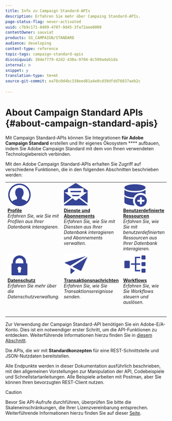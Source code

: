 ```yaml
---
title: Info zu Campaign Standard-APIs
description: Erfahren Sie mehr über Campaing Standard-APIs.
page-status-flag: never-activated
uuid: c7b9c171-0409-4707-9d45-3fa72aee8008
contentOwner: sauviat
products: SG_CAMPAIGN/STANDARD
audience: developing
content-type: reference
topic-tags: campaign-standard-apis
discoiquuid: 304e7779-42d2-430a-9704-8c599a4eb1da
internal: n
snippet: y
translation-type: tm+mt
source-git-commit: ea78c0d4bc338eed81a4e0cd39dfdd76837aeb2c

---
```



# About Campaign Standard APIs {#about-campaign-standard-apis}

Mit Campaign Standard-APIs können Sie Integrationen **für Adobe Campaign Standard** erstellen und Ihr eigenes Ökosystem **** aufbauen, indem Sie Adobe Campaign Standard mit dem von Ihnen verwendeten Technologiebereich verbinden.

Mit den Adobe Campaign Standard-APIs erhalten Sie Zugriff auf verschiedene Funktionen, die in den folgenden Abschnitten beschrieben werden:

<table>
<tr>
    <td valign="top">
        <a href="../../api/using/retrieving-profiles.md"><img alt="Bedingungen" src="assets/icon_profile.png"/></a>
        <div><a href="../../api/using/retrieving-profiles.md"><strong>Profile</strong></a></div>
        <em>Erfahren Sie, wie Sie mit Profilen aus Ihrer Datenbank interagieren.</em>
    </td>
    <td valign="top">
        <a href="../../api/using/creating-a-service.md"><img alt="Bedingungen" src="assets/icon_services.png"/></a>
        <div><a href="../../api/using/creating-a-service.md"><strong>Dienste und Abonnements</strong></a></div>
        <em>Erfahren Sie, wie Sie mit Diensten aus Ihrer Datenbank interagieren und Abonnements verwalten.</em>
    </td>
    <td valign="top">
        <a href="../../api/using/interacting-with-custom-resources.md"><img alt="Bedingungen" src="assets/icon_customresources.png"/></a>
        <div><a href="../../api/using/interacting-with-custom-resources.md"><strong>Benutzerdefinierte Ressourcen</strong></a></div>
        <em>Erfahren Sie, wie Sie mit benutzerdefinierten Ressourcen aus Ihrer Datenbank interagieren.</em>
    </td>
    <td valign="top">
        <a href="../../api/using/interacting-with-marketing-history.md"><img alt="Bedingungen" src="assets/icon_marketinghistory.png"/></a>
        <div><a href="../../api/using/interacting-with-marketing-history.md"><strong>Marketingverlauf</strong></a></div>
        <em>Erfahren Sie, wie Sie mit der Marketing-Geschichte von Profilen interagieren.</em>
    </td>
</tr>
<tr>
    <td valign="top">
        <a href="../../api/using/creating-a-privacy-request.md"><img alt="Bedingungen" src="assets/icon_privacy.png"/></a>
        <div><a href="../../api/using/creating-a-privacy-request.md"><strong>Datenschutz</strong></a></div>
        <em>Erfahren Sie mehr über die Datenschutzverwaltung.</em>
    </td>
    <td valign="top">
        <a href="../../api/using/managing-transactional-messages.md"><img alt="Bedingungen" src="assets/icon_transactionalmessage.png"/></a>
        <div><a href="../../api/using/managing-transactional-messages.md"><strong>Transaktionsnachrichten</strong></a></div>
        <em>Erfahren Sie, wie Sie Transaktionsereignisse senden.</em>
    </td>
    <td valign="top">
        <a href="../../api/using/controlling-a-workflow.md"><img alt="Bedingungen" src="assets/icon_workflows.png"/></a>
        <div><a href="../../api/using/controlling-a-workflow.md"><strong>Workflows</strong></a></div>
        <em>Erfahren Sie, wie Sie Workflows steuern und auslösen.</em>
    </td>
    <td valign="top">
        <a href="../../api/using/retrieving-an-organizational-unit.md"><img alt="Bedingungen" src="assets/icon_units.png"/></a>
        <div><a href="../../api/using/retrieving-an-organizational-unit.md"><strong>Organisationseinheiten und geografische Einheiten</strong></a></div>
        <em>Erfahren Sie, wie Sie mit organisatorischen und geografischen Einheiten interagieren.</em>
    </td>
</tr>
</table>

Zur Verwendung der Campaign Standard-API benötigen Sie ein Adobe-E/A-Konto. Dies ist ein notwendiger erster Schritt, um die API-Funktionen zu entdecken.
Weiterführende Informationen hierzu finden Sie in [diesem Abschnitt](../../api/using/setting-up-api-access.md).

Die APIs, die wir mit **Standardkonzepten** für eine REST-Schnittstelle und JSON-Nutzdaten bereitstellen.

Alle Endpunkte werden in dieser Dokumentation ausführlich beschrieben, mit den allgemeinen Vorstellungen zur Manipulation der API, Codebeispiele und Schnellstartanleitungen. Alle Beispiele arbeiten mit Postman, aber Sie können Ihren bevorzugten REST-Client nutzen.

>[!CAUTION]
>
>Bevor Sie API-Aufrufe durchführen, überprüfen Sie bitte die Skaleneinschränkungen, die Ihrer Lizenzvereinbarung entsprechen. Weiterführende Informationen hierzu finden Sie auf dieser [Seite](https://helpx.adobe.com/legal/product-descriptions/campaign-standard.html#ITInfrastructureResourcesbyActiveProfilesTiers).
